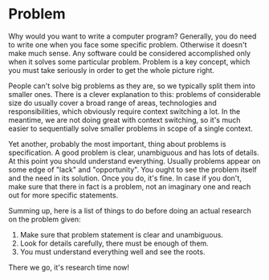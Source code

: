 # Problem

Why would you want to write a computer program? Generally, you do need to write one when you face some specific problem. Otherwise it doesn't make much sense. Any software could be considered accomplished only when it solves some particular problem. Problem is a key concept, which you must take seriously in order to get the whole picture right.

People can't solve big problems as they are, so we typically split them into smaller ones. There is a clever explanation to this: problems of considerable size do usually cover a broad range of areas, technologies and responsibilities, which obviously require context switching a lot. In the meantime, we are not doing great with context switching, so it's much easier to sequentially solve smaller problems in scope of a single context.

Yet another, probably the most important, thing about problems is specification. A good problem is clear, unambiguous and has lots of details. At this point you should understand everything. Usually problems appear on some edge of "lack" and "opportunity". You ought to see the problem itself and the need in its solution. Once you do, it's fine. In case if you don't, make sure that there in fact is a problem, not an imaginary one and reach out for more specific statements.

Summing up, here is a list of things to do before doing an actual research on the problem given:

1. Make sure that problem statement is clear and unambiguous.
2. Look for details carefully, there must be enough of them.
3. You must understand everything well and see the roots.

There we go, it's research time now!
